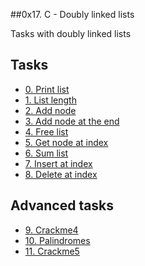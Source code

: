 ##0x17. C - Doubly linked lists

Tasks with doubly linked lists

## Tasks

* [0. Print list]()
* [1. List length]()
* [2. Add node]()
* [3. Add node at the end]()
* [4. Free list]()
* [5. Get node at index]()
* [6. Sum list]()
* [7. Insert at index]()
* [8. Delete at index]()
## Advanced tasks
* [9. Crackme4]()
* [10. Palindromes]()
* [11. Crackme5]()

